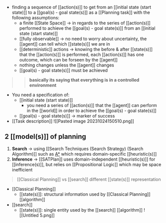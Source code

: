 - finding a sequence of [[action(s)]] to get from an [[initial state (start state)]] to a [[goal(s) - goal state(s)]] as a [[Planning task]] with the following assumptions:
	-  a finite [[State Space]] → in regards to the series of [[action(s)]] performed to achieve the [[goal(s) - goal state(s)]] from an [[initial state (start state)]]
	- [[fully observable]] → no need to worry about uncertainty, the [[agent]] can tell which [[state(s)]] we are in
	- [[deterministic]] actions → knowing the before & after [[state(s)]] that the [[action(s)]] is performed, each [[action(s)]] has one outcome, which can be forseen by the [[agent]]
	- nothing changes unless the [[agent]] changes
	- [[goal(s) - goal state(s)]] must be achieved
>>**basically its saying that everything is in a controlled environment**
- You need a specification of:
    - [[initial state (start state)]]
        - you need a series of [[action(s)]] that the [[agent]] can perform in the [[world]] in order to achieve the [[goal(s) - goal state(s)]]
    - [[goal(s) - goal state(s)]] → marker of success
- [[Task description]]
![[Pasted image 20231024150510.png]]
## 2 [[model(s)]] of planning
1. **Search** → using [[Search Techniques (Search Strategy) (Search Algorithm)]] such as [A*](https://www.notion.so/week04-Local-Search-Stochastic-Search-74d77c6537cc4e0495da5556ded9709f?pvs=21) which requires domain-specific [[heuristic(s)]]
2. **Inference** → [[SATPlan]] uses domain-independent [[heuristic(s)]] for [[inference(s)]], but relies on [[Propositional Logic]] which may be space inefficient

>[[Classical Planning]] vs [[search]]
>	different [[state(s)]] representation
- [[Classical Planning]]
	- [[state(s)]]: structural information used by [[Classical Planning]] [[algorithm]]
- [[search]]
	- [[state(s)]]: single entity used by the [[search]] [[algorithm]]
![[Untitled 5.png]]